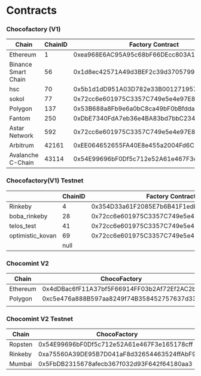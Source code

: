 # Contracts

### Chocofactory (V1)

<table><thead><tr><th>Chain</th><th data-type="number">ChainID</th><th>Factory Contract</th><th>Chocomold Contract</th></tr></thead><tbody><tr><td>Ethereum</td><td>1</td><td>0xea968E6AC95A95c68bF66DEcc803A1B2848cdc4A</td><td>0x1e38149c18117Ec8481452B5dd841D9b280c0953</td></tr><tr><td>Binance Smart Chain</td><td>56</td><td>0x1d8ec42571A49d3BEF2c39d37057993Cdd462B8a</td><td>0x1c859bf740394F08dF4f476A86192f2D6322Be0f</td></tr><tr><td>hsc</td><td>70</td><td>0x5b1d1dD951A03D782e33B001271957EB13FcB175</td><td>0x774b5785b1aCb3ac3F3F6C213A98195301A8aA0A</td></tr><tr><td>sokol</td><td>77</td><td>0x72cc6e601975C3357C749e5e4e97E893F4DEEbcA</td><td>0x54E99696bF0Df5c712e52A61e467F3e165178cff</td></tr><tr><td>Polygon</td><td>137</td><td>0x53B688a8Fb9e6a0bC8ca49bF0bBfddac4696ec72</td><td>0xD3F5dcF16684E23Af28a8F57cde51d03f73Ee667</td></tr><tr><td>Fantom</td><td>250</td><td>0xDbE7340FdA7eb36e4BA83bd7bbC23440cc317c8e</td><td>0xc67AB2a63991AfBda3339Dc1f7217df28BF3dd88</td></tr><tr><td>Astar Network</td><td>592</td><td>0x72cc6e601975C3357C749e5e4e97E893F4DEEbcA</td><td>0x54E99696bF0Df5c712e52A61e467F3e165178cff</td></tr><tr><td>Arbitrum</td><td>42161</td><td>0xEE064652655FA40E8e455a2004Fd6C75a8E750Eb</td><td>0xdeEdd6efe1fd203270952b1305E9485eE66D06Fb</td></tr><tr><td>Avalanche C-Chain</td><td>43114</td><td>0x54E99696bF0Df5c712e52A61e467F3e165178cff</td><td>0xE6b9b3D79C85dcC038eA81A8Fc420bbd34C75445</td></tr></tbody></table>



### Chocofactory(V1) Testnet

<table><thead><tr><th></th><th data-type="number">ChainID</th><th>Factory Contract</th><th>Chocomold Contract</th></tr></thead><tbody><tr><td>Rinkeby</td><td>4</td><td>0x354D33a61F2085E7b6B41F1edb7c2742c3e9c78a</td><td>0x712C9F690AF12c40e57C5C80D4327c05Cef6Be63</td></tr><tr><td>boba_rinkeby</td><td>28</td><td>0x72cc6e601975C3357C749e5e4e97E893F4DEEbcA</td><td>0x54E99696bF0Df5c712e52A61e467F3e165178cff</td></tr><tr><td>telos_test</td><td>41</td><td>0x72cc6e601975C3357C749e5e4e97E893F4DEEbcA</td><td>0x54E99696bF0Df5c712e52A61e467F3e165178cff</td></tr><tr><td>optimistic_kovan</td><td>69</td><td>0x72cc6e601975C3357C749e5e4e97E893F4DEEbcA</td><td>0x54E99696bF0Df5c712e52A61e467F3e165178cff</td></tr><tr><td></td><td>null</td><td></td><td></td></tr></tbody></table>

### Chocomint V2

| Chain    | ChocoFactory                               | ChocoMintERC721                            | ChocoForwarder                             | ChocoMintERC721BulkMinter                  |
| -------- | ------------------------------------------ | ------------------------------------------ | ------------------------------------------ | ------------------------------------------ |
| Ethereum | 0x4dDBac6fF11A37bf5F66914FF03b2Af72Ef2AC2b | 0xB7d20474Fe31272a5794049d5D6057EE29cA04EC | 0x54426179c9A41131dDBEf960FC42E18DbE458212 | 0xc113952F0C7c69F31696621e5C76Dd73Ee8f7480 |
| Polygon  | 0xc5e476a888B597aa8249f74B358452757637d334 | 0xc3A9c14a5FC7565f5770E824e1fCE10ea19e1Ea4 | 0x03980CFBCf56Fd38f4F421A7e8A110b240fA3740 | 0x996652Fe811Fc7fe50895235E77619E54C97Eade |
|          |                                            |                                            |                                            |                                            |

### Chocomint V2 Testnet

| Chain   | ChocoFactory                               | ChocoMintERC721                            | ChocoForwarder                             | ChocoMintERC721BulkMinter                  |
| ------- | ------------------------------------------ | ------------------------------------------ | ------------------------------------------ | ------------------------------------------ |
| Ropsten | 0x54E99696bF0Df5c712e52A61e467F3e165178cff | 0xE6b9b3D79C85dcC038eA81A8Fc420bbd34C75445 | 0x5D012024139F3b76215C49131a5723bAD2B1Dd57 | 0x5b1d1dD951A03D782e33B001271957EB13FcB175 |
| Rinkeby | 0xa75560A39DE95B7D041aF8d32654463524ffAbF9 | 0xA6182B16f52253a0146737895de78c4b1fa22aBa | 0x6835734A28F69812E56748765b8dDD8E92d53cFE | 0xc5e476a888B597aa8249f74B358452757637d334 |
| Mumbai  | 0x5FbDB2315678afecb367f032d93F642f64180aa3 | 0x9fE46736679d2D9a65F0992F2272dE9f3c7fa6e0 | 0xe7f1725E7734CE288F8367e1Bb143E90bb3F0512 | 0x6197D6D561DE3DB4bacEaEAb2C63037060B8b2E0 |
